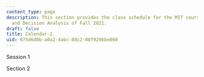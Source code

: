 ```yaml
---
content_type: page
description: This section provides the class schedule for the MIT course IDS.333 Risk
  and Decision Analysis of Fall 2021.
draft: false
title: Calendar-2
uid: 075d640b-a0a2-4abc-88c2-08f928bbe860
---
```

Session 1

Section 2
